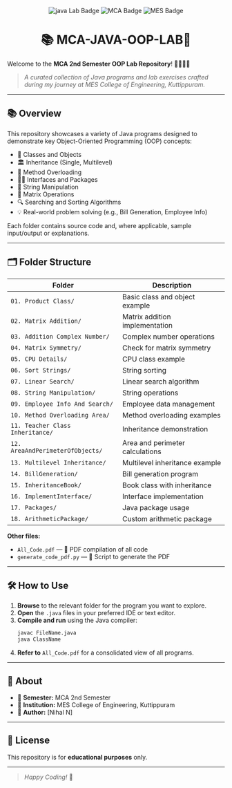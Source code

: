 <p align="center">
  <img src="https://img.shields.io/badge/Java-Lab-blue?style=for-the-badge" alt="java Lab Badge"/>
  <img src="https://img.shields.io/badge/MCA-2nd%20Semester-green?style=for-the-badge" alt="MCA Badge"/>
  <img src="https://img.shields.io/badge/MES%20College%20of%20Engineering-Kuttippuram-orange?style=for-the-badge" alt="MES Badge"/>
</p>

<h1 align="center">📚 MCA-JAVA-OOP-LAB🚀</h1>


Welcome to the **MCA 2nd Semester OOP Lab Repository**! 👩‍💻👨‍💻

> _A curated collection of Java programs and lab exercises crafted during my journey at MES College of Engineering, Kuttippuram._

---

## 📚 Overview

This repository showcases a variety of Java programs designed to demonstrate key Object-Oriented Programming (OOP) concepts:

- 🧩 Classes and Objects
- 🏛️ Inheritance (Single, Multilevel)
- 🔄 Method Overloading
- 🧑‍💻 Interfaces and Packages
- 📝 String Manipulation
- 🧮 Matrix Operations
- 🔍 Searching and Sorting Algorithms
- 💡 Real-world problem solving (e.g., Bill Generation, Employee Info)

Each folder contains source code and, where applicable, sample input/output or explanations.

---

## 🗂️ Folder Structure

| Folder                              | Description                          |
|------------------------------------- |--------------------------------------|
| `01. Product Class/`                | Basic class and object example        |
| `02. Matrix Addition/`               | Matrix addition implementation        |
| `03. Addition Complex Number/`       | Complex number operations             |
| `04. Matrix Symmetry/`               | Check for matrix symmetry             |
| `05. CPU Details/`                   | CPU class example                     |
| `06. Sort Strings/`                  | String sorting                        |
| `07. Linear Search/`                 | Linear search algorithm               |
| `08. String Manipulation/`           | String operations                     |
| `09. Employee Info And Search/`      | Employee data management              |
| `10. Method Overloading Area/`       | Method overloading examples           |
| `11. Teacher Class Inheritance/`     | Inheritance demonstration             |
| `12. AreaAndPerimeterOfObjects/`     | Area and perimeter calculations       |
| `13. Multilevel Inheritance/`        | Multilevel inheritance example        |
| `14. BillGeneration/`                | Bill generation program               |
| `15. InheritanceBook/`               | Book class with inheritance           |
| `16. ImplementInterface/`            | Interface implementation              |
| `17. Packages/`                      | Java package usage                    |
| `18. ArithmeticPackage/`             | Custom arithmetic package             |

**Other files:**
- `All_Code.pdf` — 📄 PDF compilation of all code
- `generate_code_pdf.py` — 🐍 Script to generate the PDF

---

## 🛠️ How to Use

1. **Browse** to the relevant folder for the program you want to explore.
2. **Open** the `.java` files in your preferred IDE or text editor.
3. **Compile and run** using the Java compiler:
   ```sh
   javac FileName.java
   java ClassName
   ```
4. **Refer to** `All_Code.pdf` for a consolidated view of all programs.

---

## 🙋 About

- 📅 **Semester:** MCA 2nd Semester
- 🏫 **Institution:** MES College of Engineering, Kuttippuram
- 👤 **Author:** [Nihal N]

---

## 📜 License

This repository is for **educational purposes** only.

---

> _Happy Coding!_ 🎉
